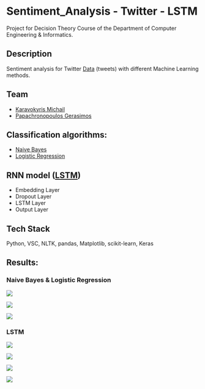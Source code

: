 # Sentiment_Analysis - Twitter - LSTM

Project for Decision Theory Course of the Department of Computer Engineering & Informatics.

## Description

Sentiment analysis for Twitter [Data](https://www.kaggle.com/kazanova/sentiment140) (tweets) with different Machine Learning methods.

## Team

- [Karavokyris Michail](https://github.com/karavokyrismichail)
- [Papachronopoulos Gerasimos](https://github.com/geras-papax)

## Classification algorithms: 

- [Naive Bayes](https://en.wikipedia.org/wiki/Naive_Bayes_classifier)
- [Logistic Regression](https://en.wikipedia.org/wiki/Logistic_regression)

## RNN model ([LSTM](https://en.wikipedia.org/wiki/Long_short-term_memory))

- Embedding Layer
- Dropout Layer
- LSTM Layer
- Output Layer

## Tech Stack
Python, VSC, NLTK, pandas, Matplotlib, scikit-learn, Keras

## Results:

###  Naive Bayes & Logistic Regression

![ ](https://github.com/karavokyrismichail/sentiment_Twitter/blob/main/results/%23Dataset%20and%20Time.png)

![ ](https://github.com/karavokyrismichail/sentiment_Twitter/blob/main/results/LR.png)

![ ](https://github.com/karavokyrismichail/sentiment_Twitter/blob/main/results/NB.png)

###  LSTM

![ ](https://github.com/karavokyrismichail/sentiment_Twitter/blob/main/results/LSTM.png)

![ ](https://github.com/karavokyrismichail/sentiment_Twitter/blob/main/results/test1.png)

![ ](https://github.com/karavokyrismichail/sentiment_Twitter/blob/main/results/test2.png)

![ ](https://github.com/karavokyrismichail/sentiment_Twitter/blob/main/results/test3.png)

